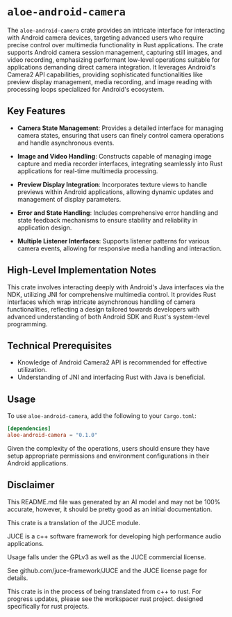 # `aloe-android-camera`

The `aloe-android-camera` crate provides an intricate interface for interacting with Android camera devices, targeting advanced users who require precise control over multimedia functionality in Rust applications. The crate supports Android camera session management, capturing still images, and video recording, emphasizing performant low-level operations suitable for applications demanding direct camera integration. It leverages Android's Camera2 API capabilities, providing sophisticated functionalities like preview display management, media recording, and image reading with processing loops specialized for Android's ecosystem.

## Key Features

- **Camera State Management**: Provides a detailed interface for managing camera states, ensuring that users can finely control camera operations and handle asynchronous events.

- **Image and Video Handling**: Constructs capable of managing image capture and media recorder interfaces, integrating seamlessly into Rust applications for real-time multimedia processing.

- **Preview Display Integration**: Incorporates texture views to handle previews within Android applications, allowing dynamic updates and management of display parameters.

- **Error and State Handling**: Includes comprehensive error handling and state feedback mechanisms to ensure stability and reliability in application design.

- **Multiple Listener Interfaces**: Supports listener patterns for various camera events, allowing for responsive media handling and interaction.

## High-Level Implementation Notes

This crate involves interacting deeply with Android's Java interfaces via the NDK, utilizing JNI for comprehensive multimedia control. It provides Rust interfaces which wrap intricate asynchronous handling of camera functionalities, reflecting a design tailored towards developers with advanced understanding of both Android SDK and Rust's system-level programming.

## Technical Prerequisites
- Knowledge of Android Camera2 API is recommended for effective utilization.
- Understanding of JNI and interfacing Rust with Java is beneficial.

## Usage

To use `aloe-android-camera`, add the following to your `Cargo.toml`:

```toml
[dependencies]
aloe-android-camera = "0.1.0"
```

Given the complexity of the operations, users should ensure they have setup appropriate permissions and environment configurations in their Android applications.

## Disclaimer
This README.md file was generated by an AI model and may not be 100% accurate, however, it should be pretty good as an initial documentation.


This crate is a translation of the JUCE module.

JUCE is a c++ software framework for developing high performance audio applications.

Usage falls under the GPLv3 as well as the JUCE commercial license.

See github.com/juce-framework/JUCE and the JUCE license page for details.

This crate is in the process of being translated from c++ to rust. For progress updates, please see the workspacer rust project. designed specifically for rust projects.
